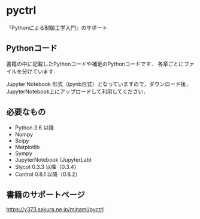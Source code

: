 # pyctrl
『Pythonによる制御工学入門』のサポート

## Pythonコード
書籍の中に記載したPythonコードや補足のPythonコードです．
各章ごとにファイルを分けています．

Jupyter Notebook 形式（ipynb形式）となっていますので，ダウンロード後，JupyterNotebook上にアップロードして利用してください．

## 必要なもの
- Python 3.6 以降
- Numpy
- Scipy
- Matplotlib
- Sympy
- JupyterNotebook (JupyterLab)
- Slycot 0.3.3 以降（0.3.4）
- Control 0.8.1 以降（0.8.2）

## 書籍のサポートページ
https://y373.sakura.ne.jp/minami/pyctrl

